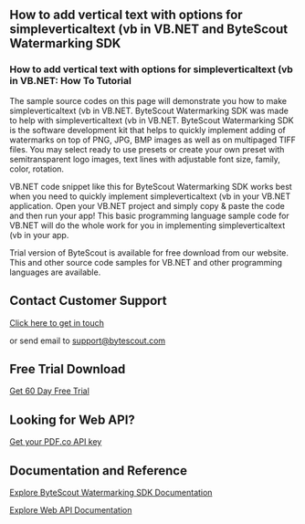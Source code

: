 ## How to add vertical text with options for simpleverticaltext (vb in VB.NET and ByteScout Watermarking SDK

### How to add vertical text with options for simpleverticaltext (vb in VB.NET: How To Tutorial

The sample source codes on this page will demonstrate you how to make simpleverticaltext (vb in VB.NET. ByteScout Watermarking SDK was made to help with simpleverticaltext (vb in VB.NET. ByteScout Watermarking SDK is the software development kit that helps to quickly implement adding of watermarks on top of PNG, JPG, BMP images as well as on multipaged TIFF files. You may select ready to use presets or create your own preset with semitransparent logo images, text lines with adjustable font size, family, color, rotation.

VB.NET code snippet like this for ByteScout Watermarking SDK works best when you need to quickly implement simpleverticaltext (vb in your VB.NET application. Open your VB.NET project and simply copy & paste the code and then run your app! This basic programming language sample code for VB.NET will do the whole work for you in implementing simpleverticaltext (vb in your app.

Trial version of ByteScout is available for free download from our website. This and other source code samples for VB.NET and other programming languages are available.

## Contact Customer Support

[Click here to get in touch](https://bytescout.zendesk.com/hc/en-us/requests/new?subject=ByteScout%20Watermarking%20SDK%20Question)

or send email to [support@bytescout.com](mailto:support@bytescout.com?subject=ByteScout%20Watermarking%20SDK%20Question) 

## Free Trial Download

[Get 60 Day Free Trial](https://bytescout.com/download/web-installer?utm_source=github-readme)

## Looking for Web API? 

[Get your PDF.co API key](https://pdf.co/documentation/api?utm_source=github-readme)

## Documentation and Reference

[Explore ByteScout Watermarking SDK Documentation](https://bytescout.com/documentation/index.html?utm_source=github-readme)

[Explore Web API Documentation](https://pdf.co/documentation/api?utm_source=github-readme)